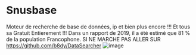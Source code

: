# Snusbase
Moteur de recherche de base de données, ip et bien plus encore !!! Et tous sa Gratuit Entierement !!! Dans un rapport de 2019, il a été estimé que 81 % de la population Francophone. SI NE MARCHE PAS ALLER SUR https://github.com/b8dy/DataSearcher
![image](https://github.com/b8dy/Snusbase/assets/128633074/92d9b35d-f68e-437a-b0e8-f38b883adf3d)

